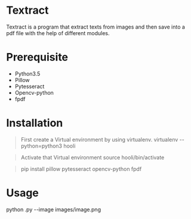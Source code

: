 # Textract
Textract is a program that extract texts from images and then save into a pdf file with the help of different modules.

# Prerequisite
- Python3.5
- Pillow 
- Pytesseract
- Opencv-python
- fpdf

# Installation
> First create a Virtual environment by using virtualenv. 
  virtualenv --python=python3 hooli
  
> Activate that Virtual environment
  source hooli/bin/activate
  
> pip install pillow pytesseract opencv-python fpdf
  
# Usage
  python .py --image images/image.png
  



